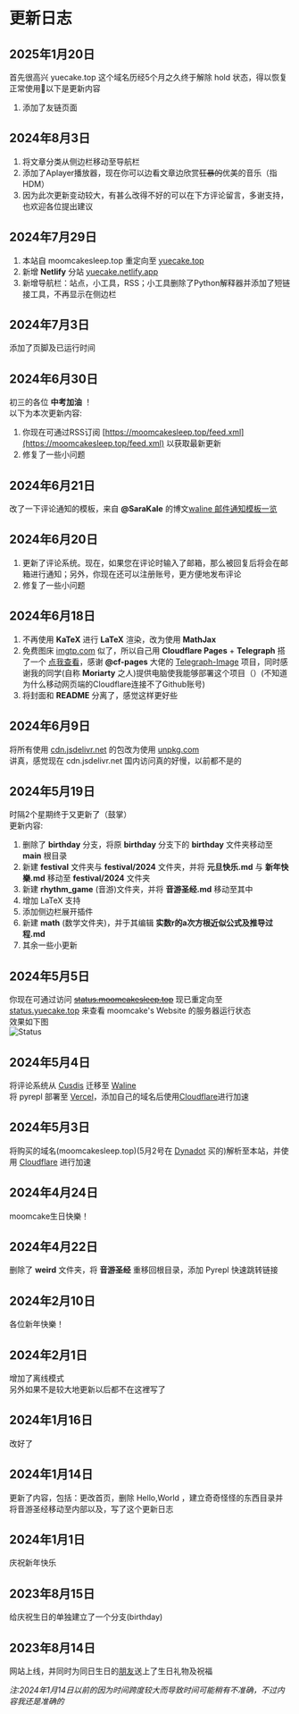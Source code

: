 # 更新日志

## 2025年1月20日

首先很高兴 yuecake.top 这个域名历经5个月之久终于解除 hold 状态，得以恢复正常使用🎉以下是更新内容

1. 添加了友链页面

## 2024年8月3日

1. 将文章分类从侧边栏移动至导航栏
2. 添加了Aplayer播放器，现在你可以边看文章边欣赏~~狂暴的~~优美的音乐（指HDM）
3. 因为此次更新变动较大，有甚么改得不好的可以在下方评论留言，多谢支持，也欢迎各位提出建议

## 2024年7月29日

1. 本站自 moomcakesleep.top 重定向至 [yuecake.top](https://yuecake.top)
2. 新增 **Netlify** 分站 [yuecake.netlify.app](https://yuecake.netlify.app)
3. 新增导航栏：站点，小工具，RSS；小工具删除了Python解释器并添加了短链接工具，不再显示在侧边栏

## 2024年7月3日

添加了页脚及已运行时间

## 2024年6月30日

初三的各位 **中考加油** ！<br>
以下为本次更新内容:
1. 你现在可通过RSS订阅 [https://moomcakesleep.top/feed.xml](https://moomcakesleep.top/feed.xml) 以获取最新更新
2. 修复了一些小问题

## 2024年6月21日

改了一下评论通知的模板，来自 **@SaraKale** 的博文[waline 邮件通知模板一览](https://www.sarakale.top/blog/posts/537344b2)

## 2024年6月20日

1. 更新了评论系统。现在，如果您在评论时输入了邮箱，那么被回复后将会在邮箱进行通知；另外，你现在还可以注册账号，更方便地发布评论
2. 修复了一些小问题

## 2024年6月18日

1. 不再使用 **KaTeX** 进行 **LaTeX** 渲染，改为使用 **MathJax**
2. 免费图床 [imgtp.com](https://www.imgtp.com) 似了，所以自己用 **Cloudflare Pages** + **Telegraph** 搭了一个 [点我查看](https://img.moomcakesleep.top/)，感谢 **@cf-pages** 大佬的 [Telegraph-Image](https://github.com/cf-pages/Telegraph-Image) 项目，同时感谢我的同学(自称 **Moriarty** 之人)提供电脑使我能够部署这个项目（）(不知道为什么移动网页端的Cloudflare连接不了Github账号)
3. 将封面和 **README** 分离了，感觉这样更好些

## 2024年6月9日

将所有使用 [cdn.jsdelivr.net](https://cdn.jsdelivr.net) 的包改为使用 [unpkg.com](https://unpkg.com)<br>
讲真，感觉现在 cdn.jsdelivr.net 国内访问真的好慢，以前都不是的

## 2024年5月19日

时隔2个星期终于又更新了（鼓掌）<br>
更新内容:
1. 删除了 **birthday** 分支，将原 **birthday** 分支下的 **birthday** 文件夹移动至 **main** 根目录
2. 新建 **festival** 文件夹与 **festival/2024** 文件夹，并将 **元旦快乐.md** 与 **新年快樂.md** 移动至 **festival/2024** 文件夹
3. 新建 **rhythm_game** (音游)文件夹，并将 **音游圣经.md** 移动至其中
4. 增加 LaTeX 支持
5. 添加侧边栏展开插件
6. 新建 **math** (数学文件夹)，并于其编辑 **实数r的a次方根近似公式及推导过程.md**
7. 其余一些小更新

## 2024年5月5日

你现在可通过访问 ~~[status.moomcakesleep.top](https://status.moomcakesleep.top)~~ 现已重定向至 [status.yuecake.top](https://status.yuecake.top) 来查看 moomcake's Website 的服务器运行状态<br>
效果如下图<br>
![Status](https://img.moomcakesleep.top/file/c45365f828822301e5275.jpg)

## 2024年5月4日

将评论系统从 [Cusdis](https://cusdis.com) 迁移至 [Waline](https://waline.js.org)<br>
将 pyrepl 部署至 [Vercel](https://vercel.com)，添加自己的域名后使用[Cloudflare](https://www.cloudflare-cn.com/)进行加速

## 2024年5月3日

将购买的域名(moomcakesleep.top)(5月2号在 [Dynadot](https://dynadot.com.cn) 买的)解析至本站，并使用 [Cloudflare](https://www.cloudflare-cn.com/) 进行加速

## 2024年4月24日

moomcake生日快樂！

## 2024年4月22日

删除了 **weird** 文件夹，将 **音游圣经** 重移回根目录，添加 Pyrepl 快速跳转链接

## 2024年2月10日

各位新年快樂！

## 2024年2月1日

增加了离线模式<br>
另外如果不是较大地更新以后都不在这裡写了

## 2024年1月16日

改好了

## 2024年1月14日

更新了内容，包括：更改首页，删除 Hello,World ，建立奇奇怪怪的东西目录并将音游圣经移动至内部以及，写了这个更新日志

## 2024年1月1日

庆祝新年快乐

## 2023年8月15日

给庆祝生日的单独建立了一个分支(birthday)

## 2023年8月14日

网站上线，并同时为同日生日的[朋友](https://b23.tv/xfpmGBK)送上了生日礼物及祝福

_注:2024年1月14日以前的因为时间跨度较大而导致时间可能稍有不准确，不过内容我还是准确的_
